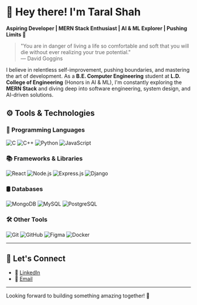 # 👋 Hey there! I'm Taral Shah 

**Aspiring Developer | MERN Stack Enthusiast | AI & ML Explorer | Pushing Limits 🚀**


> "You are in danger of living a life so comfortable and soft that you will die without ever realizing your true potential."  
> — David Goggins

I believe in relentless self-improvement, pushing boundaries, and mastering the art of development. As a **B.E. Computer Engineering** student at **L.D. College of Engineering** (Honors in AI & ML), I'm constantly exploring the **MERN Stack** and diving deep into software engineering, system design, and AI-driven solutions.


## ⚙️ Tools & Technologies

### 🚀 Programming Languages
![C](https://img.shields.io/badge/-C-A8B9CC?style=flat-rectangle&logo=c&logoColor=white)
![C++](https://img.shields.io/badge/-C++-00599C?style=flat-square&logo=c%2B%2B&logoColor=white)
![Python](https://img.shields.io/badge/-Python-3776AB?style=flat-square&logo=python&logoColor=white)
![JavaScript](https://img.shields.io/badge/-JavaScript-F7DF1E?style=flat-square&logo=javascript&logoColor=black)

### 📚 Frameworks & Libraries
![React](https://img.shields.io/badge/-React-61DAFB?style=flat-square&logo=react&logoColor=white)
![Node.js](https://img.shields.io/badge/-Node.js-339933?style=flat-square&logo=node.js&logoColor=white)
![Express.js](https://img.shields.io/badge/-Express.js-000000?style=flat-square&logo=express&logoColor=white)
![Django](https://img.shields.io/badge/-Django-092E20?style=flat-square&logo=django&logoColor=white)

### 🛢️ Databases
![MongoDB](https://img.shields.io/badge/-MongoDB-47A248?style=flat-square&logo=mongodb&logoColor=white)
![MySQL](https://img.shields.io/badge/-MySQL-4479A1?style=flat-square&logo=mysql&logoColor=white)
![PostgreSQL](https://img.shields.io/badge/-PostgreSQL-336791?style=flat-square&logo=postgresql&logoColor=white)

### 🛠️ Other Tools
![Git](https://img.shields.io/badge/-Git-F05032?style=flat-square&logo=git&logoColor=white)
![GitHub](https://img.shields.io/badge/-GitHub-181717?style=flat-square&logo=github&logoColor=white)
![Figma](https://img.shields.io/badge/-Figma-F24E1E?style=flat-square&logo=figma&logoColor=white)
![Docker](https://img.shields.io/badge/-Docker-2496ED?style=flat-square&logo=docker&logoColor=white)

---


## 🤝 Let's Connect

- 🔗 [LinkedIn](https://www.linkedin.com/in/taralshah9)
- 📧 [Email](mailto:taral.shah@example.com)

---

Looking forward to building something amazing together! 🚀
